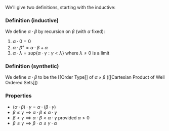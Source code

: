 We'll give two definitions, starting with the inductive:
### Definition (inductive)
We define $\alpha \cdot \beta$ by recursion on $\beta$ (with $\alpha$ fixed):
1. $\alpha \cdot 0=0$
2. $\alpha \cdot \beta^{+}=\alpha \cdot \beta+\alpha$
3. $\alpha \cdot \lambda=sup \{ \alpha \cdot \gamma:\gamma<\lambda \}$ where $\lambda\neq 0$ is a limit

### Definition (synthetic)
We define $\alpha \cdot \beta$ to be the [[Order Type]] of $\alpha \times \beta$ ([[Cartesian Product of Well Ordered Sets]])

### Properties
- $(\alpha \cdot \beta)\cdot \gamma=\alpha \cdot(\beta \cdot \gamma)$
- $\beta\leq \gamma \implies \alpha \cdot \beta\leq \alpha \cdot \gamma$
- $\beta<\gamma \implies \alpha \cdot \beta<\alpha \cdot \gamma$ provided $\alpha>0$
- $\beta\leq \gamma \implies \beta \cdot \alpha\leq \gamma \cdot \alpha$
